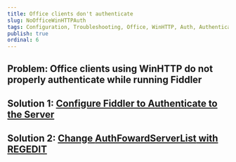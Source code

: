 ```yaml
---
title: Office clients don't authenticate
slug: NoOfficeWinHTTPAuth
tags: Configuration, Troubleshooting, Office, WinHTTP, Auth, Authentication
publish: true
ordinal: 6
---
```


Problem: Office clients using WinHTTP do not properly authenticate while running Fiddler
----------------------------------------------------------------------------------------

Solution 1: [Configure Fiddler to Authenticate to the Server][1]
----------------------------------------------------------------

Solution 2: [Change **AuthFowardServerList** with REGEDIT][2]
-------------------------------------------------------------

[1]: ../AuthenticateWithCBT 
[2]: http://support.microsoft.com/kb/956943